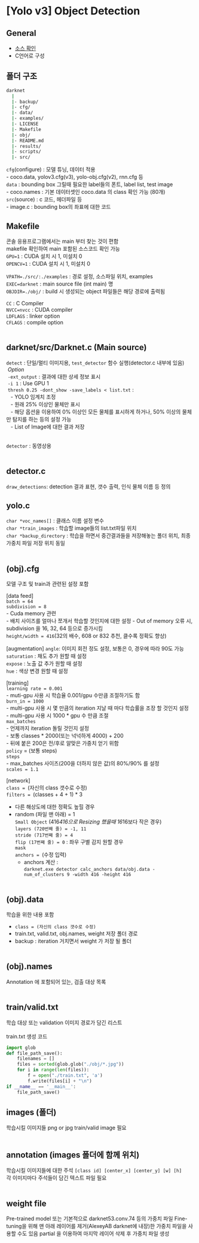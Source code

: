 # [Yolo v3] Object Detection

## General
- [소스 확인](https://github.com/pjreddie/darknet)
- C언어로 구성

## 폴더 구조
```sh
darknet
  |
  |- backup/
  |- cfg/
  |- data/
  |- examples/
  |- LICENSE
  |- Makefile
  |- obj/
  |- README.md
  |- results/
  |- scripts/ 
  |- src/
```
`cfg`(configure) : 모델 튜닝, 데이터 적용 <br>
    - coco.data, yolov3.cfg(v3), yolo-obj.cfg(v2), rnn.cfg 등 <br>
`data` : bounding box 그릴때 필요한 label들의 폰트, label list, test image <br>
    - coco.names : 기본 데이터셋인 coco.data 의 class 확인 가능 (80개) <br>
`src`(source) : c 코드, 헤더파일 등 <br>
    - image.c : bounding box의 좌표에 대한 코드 <br>


## Makefile
콘솔 응용프로그램에서는 main 부터 찾는 것이 편함 <br>
makefile 확인하여 main 포함된 소스코드 확인 가능 <br>
`GPU=1` : CUDA 설치 시 1, 미설치 0 <br>
`OPENCV=1` : CUDA 설치 시 1, 미설치 0 <br>

`VPATH=./src/:./examples` : 경로 설정, 소스파일 위치, examples <br>
`EXEC=darknet` : main source file (int main) 명 <br>
`OBJDIR=./obj/` : build 시 생성되는 object 파일들은 해당 경로에 출력됨 <br>

`CC` : C Compiler <br>
`NVCC=nvcc` : CUDA compiler <br>
`LDFLAGS` : linker option <br>
`CFLAGS` : compile option <br> <br>



## darknet/src/Darknet.c (Main source)
`detect` : 단일/멀티 이미지용, `test_detector` 함수 실행(detector.c 내부에 있음) <br>
&nbsp;*Option*<br>
&nbsp;`-ext_output` : 결과에 대한 상세 정보 표시<br>
&nbsp;`-i 1` : Use GPU 1 <br>
&nbsp;`thresh 0.25 -dont_show -save_labels < list.txt` :  <br>
&nbsp;&nbsp;    - YOLO 임계치 조정 <br>
&nbsp;&nbsp;    - 원래 25% 이상인 물체만 표시 <br>
&nbsp;&nbsp;    - 해당 옵션을 이용하여 0% 이상인 모든 물체를 표시하게 하거나, 50% 이상의 물체만 탐지를 하는 등의 설정 가능 <br>
&nbsp;&nbsp;    - List of Image에 대한 결과 저장 <br> <br>

`detector` : 동영상용 <br> <br>



## detector.c
`draw_detections`: detection 결과 표현, 갯수 출력, 인식 물체 이름 등 정의




## yolo.c
`char *voc_names[]` : 클래스 이름 설정 변수 <br>
`char *train_images` : 학습할 image들의 list.txt파일 위치 <br>
`char *backup_directory` : 학습을 하면서 중간결과들을 저장해놓는 폴더 위치, 최종 가중치 파일 저장 위치 동일 <br><br>



## (obj).cfg
모델 구조 및 train과 관련된 설정 포함

[data feed] <br>
`batch = 64` <br>
`subdivision = 8` <br>
    - Cuda memory 관련 <br>
    - 배치 사이즈를 얼마나 쪼개서 학습할 것인지에 대한 설정
    - Out of memory 오류 시, subdivision 을 16, 32, 64 등으로 증가시킴 <br>
`height/width = 416`(32의 배수, 608 or 832 추천, 클수록 정확도 향상) <br>

[augmentation]
`angle`: 이미지 회전 정도 설정, 보통은 0, 경우에 따라 90도 가능 <br>
`saturation` : 채도 추가 원할 때 설정 <br>
`expose` : 노출 값 추가 원할 때 설정 <br>
`hue` : 색상 변경 원할 때 설정 <br>

[training] <br>
`learning rate = 0.001`  <br>
    - muti-gpu 사용 시 학습율 0.001/gpu 수만큼 조절하기도 함 <br>
`burn_in = 1000` <br>
    - multi-gpu 사용 시 몇 만큼의 iteration 지날 때 마다 학습률을 조장 할 것인지 설정 <br>
    - multi-gpu 사용 시 1000 * gpu 수 만큼 조절 <br>
`max_batches` <br>
    - 언제까지 iteration 돌릴 것인지 설정 <br>
    - 보통 classes * 2000(또는 넉넉하게 4000) + 200 <br>
    - 뒤에 붙은 200은 전/후로 알맞은 가중치 얻기 위함 <br>
`policy` = (보통 steps) <br>
`steps` <br>
    - max_batches 사이즈(200을 더하지 않은 값)의 80%/90% 를 설정 <br>
`scales = 1.1` <br>

[network] <br>
`class = `(자신의 class 갯수로 수정) <br>
`filters = `(classes + 4 + 1) * 3 <br>
- 다른 해상도에 대한 정확도 높힐 경우 <br>
- random (파일 맨 아래) = 1  <br>
`Small Object` (416*416으로 Resizing 했을때 16*16보다 작은 경우) <br>
`layers (720번째 줄) = -1, 11` <br>
`stride (717번째 줄) = 4` <br>
`flip (17번째 줄) = 0` : 좌우 구별 감지 원할 경우 <br>
`mask` <br>
`anchors = `(수정 입력) <br>
    - anchors 계산 : <br>
`darknet.exe detector calc_anchors data/obj.data -num_of_clusters 9 -width 416 -height 416` <br> <br>

## (obj).data
학습을 위한 내용 포함
- `class = (자신의 class 갯수로 수정)` <br>
- train.txt, valid.txt, obj.names, weight 저장 폴더 경로 <br>
- backup : iteration 거치면서 weight 가 저장 될 폴더 <br> <br>


## (obj).names
Annotation 에 포함되어 있는, 검출 대상 목록 <br> <br>


## train/valid.txt
학습 대상 또는 validation 이미지 경로가 담긴 리스트 <br> <br>
train.txt 생성 코드
```python
import glob 
def file_path_save():
    filenames = []
    files = sorted(glob.glob("./obj/*.jpg"))
    for i in range(len(files)):
        f = open("./train.txt", 'a')
        f.write(files[i] + "\n")
if __name__ == '__main__':
    file_path_save()
```


## images (폴더)
학습시킬 이미지들
png or jpg
train/valid image 필요 <br> <br>


## annotation (images 폴더에 함께 위치)
학습시킬 이미지들에 대한 주석
`[class id] [center_x] [center_y] [w] [h]` <br>
각 이미지마다 주석들이 담긴 텍스트 파일 필요 <br> <br>



## weight file
Pre-trained model 또는 기본적으로 darknet53.conv.74 등의 가중치 파일
Fine-tuning을 위해 맨 아래 레이어를 제거(AlexeyAB darknet에 내장)한 가중치 파일을 사용할 수도 있음
partial 을 이용하여 마지막 레이어 삭제 후 가중치 파일 생성 <br> <br>





